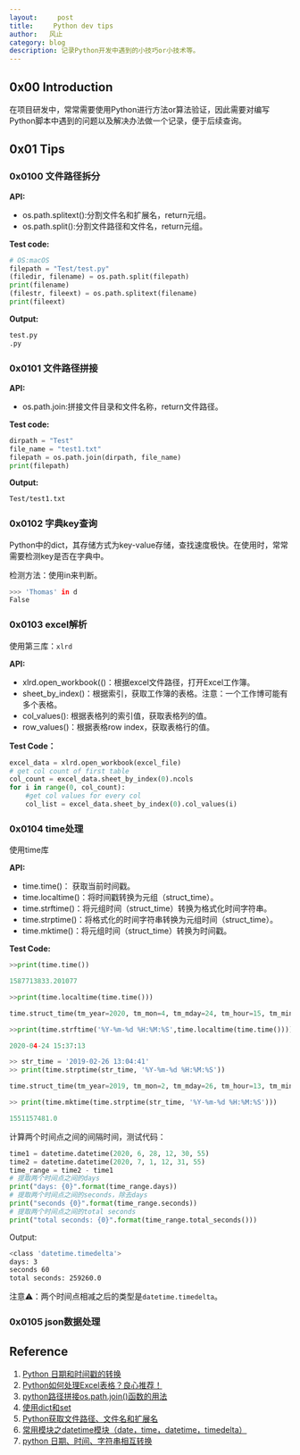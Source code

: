 ```yaml
---
layout:     post
title:     Python dev tips
author:   风止
category: blog
description: 记录Python开发中遇到的小技巧or小技术等。
---
```


## 0x00 Introduction

在项目研发中，常常需要使用Python进行方法or算法验证，因此需要对编写Python脚本中遇到的问题以及解决办法做一个记录，便于后续查询。

## 0x01 Tips

### 0x0100 文件路径拆分

**API:**

* os.path.splitext():分割文件名和扩展名，return元组。
* os.path.split():分割文件路径和文件名，return元组。

**Test code:**

```python
# OS:macOS
filepath = "Test/test.py"
(filedir, filename) = os.path.split(filepath)
print(filename)
(filestr, fileext) = os.path.splitext(filename)
print(fileext)
```

**Output:**

```bash
test.py
.py
```

### 0x0101 文件路径拼接

**API:**

* os.path.join:拼接文件目录和文件名称，return文件路径。

**Test code:**

```python
dirpath = "Test"
file_name = "test1.txt"
filepath = os.path.join(dirpath, file_name)
print(filepath)
```

**Output:**

```bash
Test/test1.txt
```

### 0x0102 字典key查询

Python中的dict，其存储方式为key-value存储，查找速度极快。在使用时，常常需要检测key是否在字典中。

检测方法：使用in来判断。

```bash
>>> 'Thomas' in d
False
```

### 0x0103 excel解析

使用第三库：`xlrd`

**API:**

* xlrd.open_workbook(()：根据excel文件路径，打开Excel工作簿。
* sheet_by_index()：根据索引，获取工作簿的表格。注意：一个工作博可能有多个表格。
* col_values(): 根据表格列的索引值，获取表格列的值。
* row_values()：根据表格row index，获取表格行的值。

**Test Code：**

```python
excel_data = xlrd.open_workbook(excel_file)
# get col count of first table
col_count = excel_data.sheet_by_index(0).ncols
for i in range(0, col_count):
	#get col values for every col
	col_list = excel_data.sheet_by_index(0).col_values(i)
```

### 0x0104 time处理

使用time库

**API:**

* time.time()： 获取当前时间戳。
* time.localtime()：将时间戳转换为元组（struct_time）。
* time.strftime()：将元组时间（struct_time）转换为格式化时间字符串。
* time.strptime()：将格式化的时间字符串转换为元组时间（struct_time）。
* time.mktime()：将元组时间（struct_time）转换为时间戳。


**Test Code:** 

```python
>>print(time.time())

1587713833.201077

>>print(time.localtime(time.time()))

time.struct_time(tm_year=2020, tm_mon=4, tm_mday=24, tm_hour=15, tm_min=45, tm_sec=57, tm_wday=4, tm_yday=115, tm_isdst=0)

>>print(time.strftime('%Y-%m-%d %H:%M:%S',time.localtime(time.time())))

2020-04-24 15:37:13

>> str_time = '2019-02-26 13:04:41'
>> print(time.strptime(str_time, '%Y-%m-%d %H:%M:%S'))

time.struct_time(tm_year=2019, tm_mon=2, tm_mday=26, tm_hour=13, tm_min=4, tm_sec=41, tm_wday=1, tm_yday=57, tm_isdst=-1)

>> print(time.mktime(time.strptime(str_time, '%Y-%m-%d %H:%M:%S')))

1551157481.0
```

计算两个时间点之间的间隔时间，测试代码：

```python
time1 = datetime.datetime(2020, 6, 28, 12, 30, 55)
time2 = datetime.datetime(2020, 7, 1, 12, 31, 55)
time_range = time2 - time1
# 提取两个时间点之间的days
print("days: {0}".format(time_range.days))
# 提取两个时间点之间的seconds，除去days
print("seconds {0}".format(time_range.seconds))
# 提取两个时间点之间的total seconds
print("total seconds: {0}".format(time_range.total_seconds()))
```
 
 Output:
 
```bash
<class 'datetime.timedelta'>
days: 3
seconds 60
total seconds: 259260.0
```

注意⚠️：两个时间点相减之后的类型是`datetime.timedelta`。


### 0x0105 json数据处理



## Reference

1. [Python 日期和时间戳的转换](https://www.cnblogs.com/strivepy/p/10436213.html)
2. [Python如何处理Excel表格？良心推荐！](https://www.jianshu.com/p/ae01855198fb)
3. [python路径拼接os.path.join()函数的用法](https://www.cnblogs.com/an-ning0920/p/10037790.html)
4. [使用dict和set](https://www.liaoxuefeng.com/wiki/1016959663602400/1017104324028448)
5. [Python获取文件路径、文件名和扩展名](https://blog.csdn.net/lilongsy/article/details/99853925)
6. [常用模块之datetime模块（date，time，datetime，timedelta）](https://blog.csdn.net/z_xiaochuan/article/details/81324367)
7. [python 日期、时间、字符串相互转换](https://www.cnblogs.com/huhu-xiaomaomi/p/10338472.html)